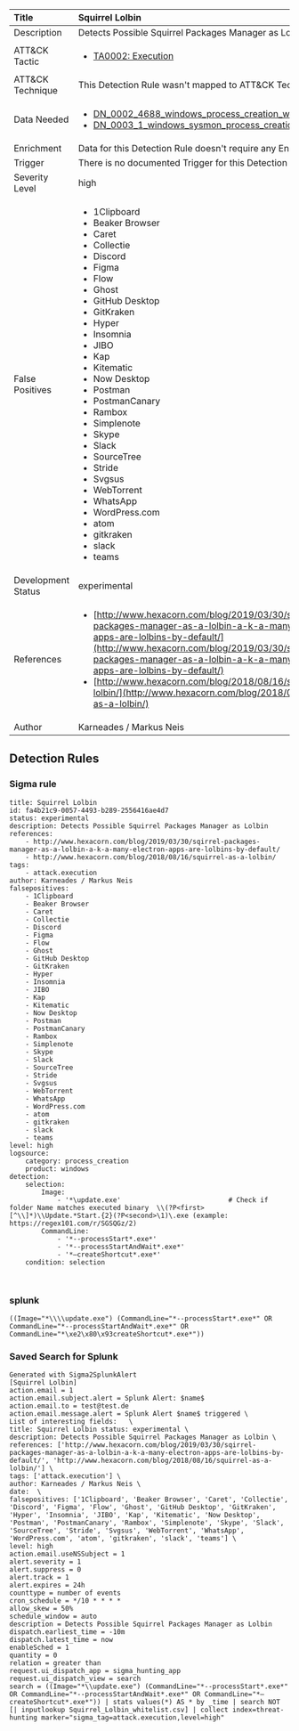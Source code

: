 | Title                | Squirrel Lolbin                                                                                                                                                 |
|:---------------------|:------------------------------------------------------------------------------------------------------------------------------------------------------------|
| Description          | Detects Possible Squirrel Packages Manager as Lolbin                                                                                                                                           |
| ATT&amp;CK Tactic    |  <ul><li>[TA0002: Execution](https://attack.mitre.org/tactics/TA0002)</li></ul>  |
| ATT&amp;CK Technique |  This Detection Rule wasn't mapped to ATT&amp;CK Technique yet  |
| Data Needed          | <ul><li>[DN_0002_4688_windows_process_creation_with_commandline](../Data_Needed/DN_0002_4688_windows_process_creation_with_commandline.md)</li><li>[DN_0003_1_windows_sysmon_process_creation](../Data_Needed/DN_0003_1_windows_sysmon_process_creation.md)</li></ul>  |
| Enrichment           |  Data for this Detection Rule doesn't require any Enrichments.  |
| Trigger              |  There is no documented Trigger for this Detection Rule yet  |
| Severity Level       | high |
| False Positives      | <ul><li>1Clipboard</li><li>Beaker Browser</li><li>Caret</li><li>Collectie</li><li>Discord</li><li>Figma</li><li>Flow</li><li>Ghost</li><li>GitHub Desktop</li><li>GitKraken</li><li>Hyper</li><li>Insomnia</li><li>JIBO</li><li>Kap</li><li>Kitematic</li><li>Now Desktop</li><li>Postman</li><li>PostmanCanary</li><li>Rambox</li><li>Simplenote</li><li>Skype</li><li>Slack</li><li>SourceTree</li><li>Stride</li><li>Svgsus</li><li>WebTorrent</li><li>WhatsApp</li><li>WordPress.com</li><li>atom</li><li>gitkraken</li><li>slack</li><li>teams</li></ul>  |
| Development Status   | experimental |
| References           | <ul><li>[http://www.hexacorn.com/blog/2019/03/30/sqirrel-packages-manager-as-a-lolbin-a-k-a-many-electron-apps-are-lolbins-by-default/](http://www.hexacorn.com/blog/2019/03/30/sqirrel-packages-manager-as-a-lolbin-a-k-a-many-electron-apps-are-lolbins-by-default/)</li><li>[http://www.hexacorn.com/blog/2018/08/16/squirrel-as-a-lolbin/](http://www.hexacorn.com/blog/2018/08/16/squirrel-as-a-lolbin/)</li></ul>  |
| Author               | Karneades / Markus Neis |


## Detection Rules

### Sigma rule

```
title: Squirrel Lolbin
id: fa4b21c9-0057-4493-b289-2556416ae4d7
status: experimental
description: Detects Possible Squirrel Packages Manager as Lolbin
references:
    - http://www.hexacorn.com/blog/2019/03/30/sqirrel-packages-manager-as-a-lolbin-a-k-a-many-electron-apps-are-lolbins-by-default/
    - http://www.hexacorn.com/blog/2018/08/16/squirrel-as-a-lolbin/
tags:
    - attack.execution
author: Karneades / Markus Neis
falsepositives:
    - 1Clipboard
    - Beaker Browser
    - Caret
    - Collectie
    - Discord
    - Figma
    - Flow
    - Ghost
    - GitHub Desktop
    - GitKraken
    - Hyper
    - Insomnia
    - JIBO
    - Kap
    - Kitematic
    - Now Desktop
    - Postman
    - PostmanCanary
    - Rambox
    - Simplenote
    - Skype
    - Slack
    - SourceTree
    - Stride
    - Svgsus
    - WebTorrent
    - WhatsApp
    - WordPress.com
    - atom
    - gitkraken
    - slack
    - teams
level: high
logsource:
    category: process_creation
    product: windows
detection:
    selection:
        Image:
            - '*\update.exe'                           # Check if folder Name matches executed binary  \\(?P<first>[^\\]*)\\Update.*Start.{2}(?P<second>\1)\.exe (example: https://regex101.com/r/SGSQGz/2)
        CommandLine:
            - '*--processStart*.exe*'
            - '*--processStartAndWait*.exe*'
            - '*–createShortcut*.exe*'
    condition: selection 
  
    

```





### splunk
    
```
((Image="*\\\\update.exe") (CommandLine="*--processStart*.exe*" OR CommandLine="*--processStartAndWait*.exe*" OR CommandLine="*\xe2\x80\x93createShortcut*.exe*"))
```






### Saved Search for Splunk

```
Generated with Sigma2SplunkAlert
[Squirrel Lolbin]
action.email = 1
action.email.subject.alert = Splunk Alert: $name$
action.email.to = test@test.de
action.email.message.alert = Splunk Alert $name$ triggered \
List of interesting fields:   \
title: Squirrel Lolbin status: experimental \
description: Detects Possible Squirrel Packages Manager as Lolbin \
references: ['http://www.hexacorn.com/blog/2019/03/30/sqirrel-packages-manager-as-a-lolbin-a-k-a-many-electron-apps-are-lolbins-by-default/', 'http://www.hexacorn.com/blog/2018/08/16/squirrel-as-a-lolbin/'] \
tags: ['attack.execution'] \
author: Karneades / Markus Neis \
date:  \
falsepositives: ['1Clipboard', 'Beaker Browser', 'Caret', 'Collectie', 'Discord', 'Figma', 'Flow', 'Ghost', 'GitHub Desktop', 'GitKraken', 'Hyper', 'Insomnia', 'JIBO', 'Kap', 'Kitematic', 'Now Desktop', 'Postman', 'PostmanCanary', 'Rambox', 'Simplenote', 'Skype', 'Slack', 'SourceTree', 'Stride', 'Svgsus', 'WebTorrent', 'WhatsApp', 'WordPress.com', 'atom', 'gitkraken', 'slack', 'teams'] \
level: high
action.email.useNSSubject = 1
alert.severity = 1
alert.suppress = 0
alert.track = 1
alert.expires = 24h
counttype = number of events
cron_schedule = */10 * * * *
allow_skew = 50%
schedule_window = auto
description = Detects Possible Squirrel Packages Manager as Lolbin
dispatch.earliest_time = -10m
dispatch.latest_time = now
enableSched = 1
quantity = 0
relation = greater than
request.ui_dispatch_app = sigma_hunting_app
request.ui_dispatch_view = search
search = ((Image="*\\update.exe") (CommandLine="*--processStart*.exe*" OR CommandLine="*--processStartAndWait*.exe*" OR CommandLine="*–createShortcut*.exe*")) | stats values(*) AS * by _time | search NOT [| inputlookup Squirrel_Lolbin_whitelist.csv] | collect index=threat-hunting marker="sigma_tag=attack.execution,level=high"
```
